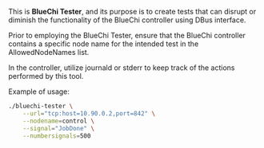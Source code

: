 <!-- markdownlint-disable-file MD013 MD040 MD041 -->

This is **BlueChi Tester**, and its purpose is to create tests that can disrupt or diminish the functionality of the BlueChi controller using DBus interface.

Prior to employing the BlueChi Tester, ensure that the BlueChi controller contains a specific node name for the intended test in the AllowedNodeNames list.

In the controller, utilize journald or stderr to keep track of the actions performed by this tool.

Example of usage:

``` bash
./bluechi-tester \
    --url="tcp:host=10.90.0.2,port=842" \
    --nodename=control \
    --signal="JobDone" \
    --numbersignals=500
```
